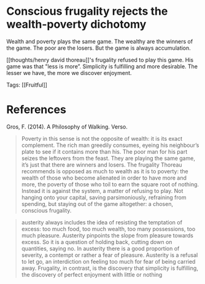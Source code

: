 # Conscious frugality rejects the wealth-poverty dichotomy

Wealth and poverty plays the same game. The wealthy are the winners of the game. The poor are the losers. But the game is always accumulation.

[[thoughts/henry david thoreau]]'s frugality refused to play this game. His game was that "less is more”. Simplicity is fulfilling and more desirable. The lesser we have, the more we discover enjoyment.

Tags: [[Fruitful]]

# References

Gros, F. (2014). A Philosophy of Walking. Verso.

> Poverty in this sense is not the opposite of wealth: it is its exact complement. The rich man greedily consumes, eyeing his neighbour’s plate to see if it contains more than his. The poor man for his part seizes the leftovers from the feast. They are playing the same game, it’s just that there are winners and losers. The frugality Thoreau recommends is opposed as much to wealth as it is to poverty: the wealth of those who become alienated in order to have more and more, the poverty of those who toil to earn the square root of nothing. Instead it is against the system, a matter of refusing to play. Not hanging onto your capital, saving parsimoniously, refraining from spending, but staying out of the game altogether: a chosen, conscious frugality.

> austerity always includes the idea of resisting the temptation of excess: too much food, too much wealth, too many possessions, too much pleasure. Austerity pinpoints the slope from pleasure towards excess. So it is a question of holding back, cutting down on quantities, saying no. In austerity there is a good proportion of severity, a contempt or rather a fear of pleasure. Austerity is a refusal to let go, an interdiction on feeling too much for fear of being carried away. Frugality, in contrast, is the discovery that simplicity is fulfilling, the discovery of perfect enjoyment with little or nothing

